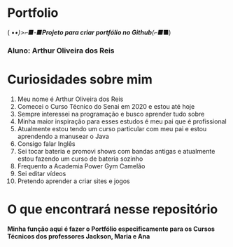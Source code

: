 # Portfolio
( •_•)>⌐■-■**Projeto para criar portfólio no Github**(⌐■_■)
### Aluno: Arthur Oliveira dos Reis
# Curiosidades sobre mim
1. Meu nome é Arthur Oliveira dos Reis
2. Comecei o Curso Técnico do Senai em 2020 e estou até hoje
3. Sempre interessei na programação e busco aprender tudo sobre
4. Minha maior inspiração para esses estudos é meu pai que é profissional
5. Atualmente estou tendo um curso particular com meu pai e estou aprendendo a manusear o Java
6. Consigo falar Inglês
7. Sei tocar bateria e promovi shows com bandas antigas e atualmente estou fazendo um curso de bateria sozinho
8. Frequento a Academia Power Gym Camelão
9. Sei editar vídeos
10. Pretendo aprender a criar sites e jogos
# O que encontrará nesse repositório
**Minha função aqui é fazer o Portfólio especificamente para os Cursos Técnicos dos professores Jackson, Maria e Ana**

